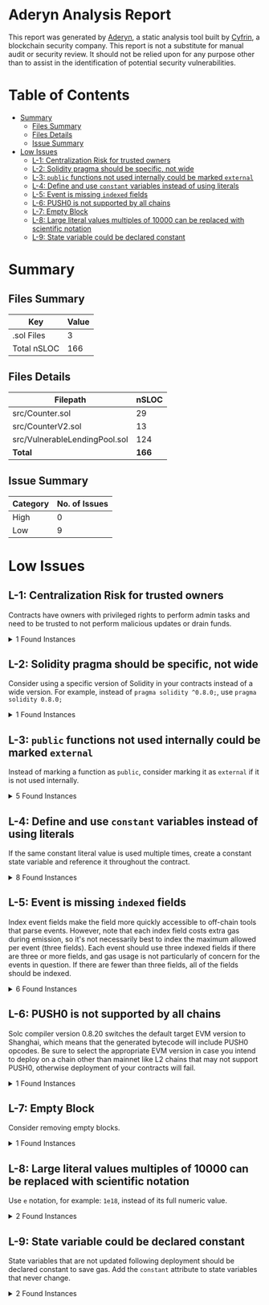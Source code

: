 # Aderyn Analysis Report

This report was generated by [Aderyn](https://github.com/Cyfrin/aderyn), a static analysis tool built by [Cyfrin](https://cyfrin.io), a blockchain security company. This report is not a substitute for manual audit or security review. It should not be relied upon for any purpose other than to assist in the identification of potential security vulnerabilities.
# Table of Contents

- [Summary](#summary)
  - [Files Summary](#files-summary)
  - [Files Details](#files-details)
  - [Issue Summary](#issue-summary)
- [Low Issues](#low-issues)
  - [L-1: Centralization Risk for trusted owners](#l-1-centralization-risk-for-trusted-owners)
  - [L-2: Solidity pragma should be specific, not wide](#l-2-solidity-pragma-should-be-specific-not-wide)
  - [L-3: `public` functions not used internally could be marked `external`](#l-3-public-functions-not-used-internally-could-be-marked-external)
  - [L-4: Define and use `constant` variables instead of using literals](#l-4-define-and-use-constant-variables-instead-of-using-literals)
  - [L-5: Event is missing `indexed` fields](#l-5-event-is-missing-indexed-fields)
  - [L-6: PUSH0 is not supported by all chains](#l-6-push0-is-not-supported-by-all-chains)
  - [L-7: Empty Block](#l-7-empty-block)
  - [L-8: Large literal values multiples of 10000 can be replaced with scientific notation](#l-8-large-literal-values-multiples-of-10000-can-be-replaced-with-scientific-notation)
  - [L-9: State variable could be declared constant](#l-9-state-variable-could-be-declared-constant)


# Summary

## Files Summary

| Key | Value |
| --- | --- |
| .sol Files | 3 |
| Total nSLOC | 166 |


## Files Details

| Filepath | nSLOC |
| --- | --- |
| src/Counter.sol | 29 |
| src/CounterV2.sol | 13 |
| src/VulnerableLendingPool.sol | 124 |
| **Total** | **166** |


## Issue Summary

| Category | No. of Issues |
| --- | --- |
| High | 0 |
| Low | 9 |


# Low Issues

## L-1: Centralization Risk for trusted owners

Contracts have owners with privileged rights to perform admin tasks and need to be trusted to not perform malicious updates or drain funds.

<details><summary>1 Found Instances</summary>


- Found in src/Counter.sol [Line: 40](../src/Counter.sol#L40)

	```solidity
	    ) internal override onlyOwner { }
	```

</details>



## L-2: Solidity pragma should be specific, not wide

Consider using a specific version of Solidity in your contracts instead of a wide version. For example, instead of `pragma solidity ^0.8.0;`, use `pragma solidity 0.8.0;`

<details><summary>1 Found Instances</summary>


- Found in src/VulnerableLendingPool.sol [Line: 2](../src/VulnerableLendingPool.sol#L2)

	```solidity
	pragma solidity ^0.8.13;
	```

</details>



## L-3: `public` functions not used internally could be marked `external`

Instead of marking a function as `public`, consider marking it as `external` if it is not used internally.

<details><summary>5 Found Instances</summary>


- Found in src/Counter.sol [Line: 18](../src/Counter.sol#L18)

	```solidity
	    function initialize(
	```

- Found in src/Counter.sol [Line: 26](../src/Counter.sol#L26)

	```solidity
	    function increment() public {
	```

- Found in src/Counter.sol [Line: 34](../src/Counter.sol#L34)

	```solidity
	    function version() public pure virtual returns (string memory) {
	```

- Found in src/CounterV2.sol [Line: 9](../src/CounterV2.sol#L9)

	```solidity
	    function decrement() public {
	```

- Found in src/CounterV2.sol [Line: 16](../src/CounterV2.sol#L16)

	```solidity
	    function version() public pure override returns (string memory) {
	```

</details>



## L-4: Define and use `constant` variables instead of using literals

If the same constant literal value is used multiple times, create a constant state variable and reference it throughout the contract.

<details><summary>8 Found Instances</summary>


- Found in src/VulnerableLendingPool.sol [Line: 121](../src/VulnerableLendingPool.sol#L121)

	```solidity
	        uint256 requiredCollateral = (borrows[msg.sender] * collateralRatio) / 1e18;
	```

- Found in src/VulnerableLendingPool.sol [Line: 142](../src/VulnerableLendingPool.sol#L142)

	```solidity
	        uint256 requiredCollateral = (amount * collateralRatio) / 1e18;
	```

- Found in src/VulnerableLendingPool.sol [Line: 150](../src/VulnerableLendingPool.sol#L150)

	```solidity
	        if (collateral[msg.sender] < requiredCollateral + (borrows[msg.sender] * collateralRatio) / 1e18) {
	```

- Found in src/VulnerableLendingPool.sol [Line: 194](../src/VulnerableLendingPool.sol#L194)

	```solidity
	        uint256 interest = (borrows[user] * interestRatePerSecond) / (timeElapsed * 1e18);
	```

- Found in src/VulnerableLendingPool.sol [Line: 210](../src/VulnerableLendingPool.sol#L210)

	```solidity
	        uint256 requiredCollateral = (borrowWithInterest * collateralRatio) / 1e18;
	```

- Found in src/VulnerableLendingPool.sol [Line: 213](../src/VulnerableLendingPool.sol#L213)

	```solidity
	            return (collateral[user] * 1e18) / requiredCollateral;
	```

- Found in src/VulnerableLendingPool.sol [Line: 215](../src/VulnerableLendingPool.sol#L215)

	```solidity
	            return (collateral[user] * 1e18) / requiredCollateral;
	```

- Found in src/VulnerableLendingPool.sol [Line: 232](../src/VulnerableLendingPool.sol#L232)

	```solidity
	        uint256 interest = (borrows[user] * interestRatePerSecond) / (timeElapsed * 1e18);
	```

</details>



## L-5: Event is missing `indexed` fields

Index event fields make the field more quickly accessible to off-chain tools that parse events. However, note that each index field costs extra gas during emission, so it's not necessarily best to index the maximum allowed per event (three fields). Each event should use three indexed fields if there are three or more fields, and gas usage is not particularly of concern for the events in question. If there are fewer than three fields, all of the fields should be indexed.

<details><summary>6 Found Instances</summary>


- Found in src/VulnerableLendingPool.sol [Line: 32](../src/VulnerableLendingPool.sol#L32)

	```solidity
	    event Deposit(address indexed user, uint256 amount);
	```

- Found in src/VulnerableLendingPool.sol [Line: 33](../src/VulnerableLendingPool.sol#L33)

	```solidity
	    event Withdraw(address indexed user, uint256 amount);
	```

- Found in src/VulnerableLendingPool.sol [Line: 34](../src/VulnerableLendingPool.sol#L34)

	```solidity
	    event AddCollateral(address indexed user, uint256 amount);
	```

- Found in src/VulnerableLendingPool.sol [Line: 35](../src/VulnerableLendingPool.sol#L35)

	```solidity
	    event RemoveCollateral(address indexed user, uint256 amount);
	```

- Found in src/VulnerableLendingPool.sol [Line: 36](../src/VulnerableLendingPool.sol#L36)

	```solidity
	    event Borrow(address indexed user, uint256 amount);
	```

- Found in src/VulnerableLendingPool.sol [Line: 37](../src/VulnerableLendingPool.sol#L37)

	```solidity
	    event Repay(address indexed user, uint256 amount);
	```

</details>



## L-6: PUSH0 is not supported by all chains

Solc compiler version 0.8.20 switches the default target EVM version to Shanghai, which means that the generated bytecode will include PUSH0 opcodes. Be sure to select the appropriate EVM version in case you intend to deploy on a chain other than mainnet like L2 chains that may not support PUSH0, otherwise deployment of your contracts will fail.

<details><summary>1 Found Instances</summary>


- Found in src/VulnerableLendingPool.sol [Line: 2](../src/VulnerableLendingPool.sol#L2)

	```solidity
	pragma solidity ^0.8.13;
	```

</details>



## L-7: Empty Block

Consider removing empty blocks.

<details><summary>1 Found Instances</summary>


- Found in src/Counter.sol [Line: 38](../src/Counter.sol#L38)

	```solidity
	    function _authorizeUpgrade(
	```

</details>



## L-8: Large literal values multiples of 10000 can be replaced with scientific notation

Use `e` notation, for example: `1e18`, instead of its full numeric value.

<details><summary>2 Found Instances</summary>


- Found in src/VulnerableLendingPool.sol [Line: 25](../src/VulnerableLendingPool.sol#L25)

	```solidity
	    uint256 public interestRatePerSecond = 100000000000;
	```

- Found in src/VulnerableLendingPool.sol [Line: 146](../src/VulnerableLendingPool.sol#L146)

	```solidity
	        if (collateral[msg.sender] > 10000 && borrows[msg.sender] == 0) {
	```

</details>



## L-9: State variable could be declared constant

State variables that are not updated following deployment should be declared constant to save gas. Add the `constant` attribute to state variables that never change.

<details><summary>2 Found Instances</summary>


- Found in src/VulnerableLendingPool.sol [Line: 25](../src/VulnerableLendingPool.sol#L25)

	```solidity
	    uint256 public interestRatePerSecond = 100000000000;
	```

- Found in src/VulnerableLendingPool.sol [Line: 29](../src/VulnerableLendingPool.sol#L29)

	```solidity
	    uint256 public collateralRatio = 1.5 * 1e18;
	```

</details>



